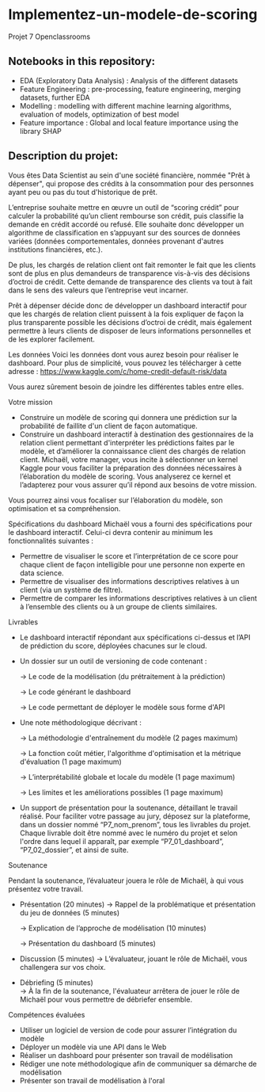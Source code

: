 # Implementez-un-modele-de-scoring
Projet 7 Openclassrooms

Notebooks in this repository:
-----------------------------
* EDA (Exploratory Data Analysis) : Analysis of the different datasets
* Feature Engineering : pre-processing, feature engineering, merging datasets, further EDA
* Modelling : modelling with different machine learning algorithms, evaluation of models, optimization of best model
* Feature importance : Global and local feature importance using the library SHAP


Description du projet:
----------------------

Vous êtes Data Scientist au sein d'une société financière, nommée "Prêt à dépenser",  qui propose des crédits à la consommation pour des personnes ayant peu ou pas du tout d'historique de prêt.

L’entreprise souhaite mettre en œuvre un outil de “scoring crédit” pour calculer la probabilité qu’un client rembourse son crédit, puis classifie la demande en crédit accordé ou refusé. Elle souhaite donc développer un algorithme de classification en s’appuyant sur des sources de données variées (données comportementales, données provenant d'autres institutions financières, etc.).

De plus, les chargés de relation client ont fait remonter le fait que les clients sont de plus en plus demandeurs de transparence vis-à-vis des décisions d’octroi de crédit. Cette demande de transparence des clients va tout à fait dans le sens des valeurs que l’entreprise veut incarner.

Prêt à dépenser décide donc de développer un dashboard interactif pour que les chargés de relation client puissent à la fois expliquer de façon la plus transparente possible les décisions d’octroi de crédit, mais également permettre à leurs clients de disposer de leurs informations personnelles et de les explorer facilement. 

Les données
Voici les données dont vous aurez besoin pour réaliser le dashboard. Pour plus de simplicité, vous pouvez les télécharger à cette adresse : https://www.kaggle.com/c/home-credit-default-risk/data

Vous aurez sûrement besoin de joindre les différentes tables entre elles.

Votre mission
- Construire un modèle de scoring qui donnera une prédiction sur la probabilité de faillite d'un client de façon automatique.
- Construire un dashboard interactif à destination des gestionnaires de la relation client permettant d'interpréter les prédictions faites par le modèle, et d’améliorer la connaissance client des chargés de relation client.
Michaël, votre manager, vous incite à sélectionner un kernel Kaggle pour vous faciliter la préparation des données nécessaires à l’élaboration du modèle de scoring. Vous analyserez ce kernel et l’adapterez pour vous assurer qu’il répond aux besoins de votre mission.

Vous pourrez ainsi vous focaliser sur l’élaboration du modèle, son optimisation et sa compréhension.

Spécifications du dashboard
Michaël vous a fourni des spécifications pour le dashboard interactif. Celui-ci devra contenir au minimum les fonctionnalités suivantes :
- Permettre de visualiser le score et l’interprétation de ce score pour chaque client de façon intelligible pour une personne non experte en data science.
- Permettre de visualiser des informations descriptives relatives à un client (via un système de filtre).
- Permettre de comparer les informations descriptives relatives à un client à l’ensemble des clients ou à un groupe de clients similaires.

Livrables 
- Le dashboard interactif répondant aux spécifications ci-dessus et l’API de prédiction du score, déployées chacunes sur le cloud.
- Un dossier sur un outil de versioning de code contenant :

    -> Le code de la modélisation (du prétraitement à la prédiction)  
    
    -> Le code générant le dashboard  
    
    -> Le code permettant de déployer le modèle sous forme d'API  
    
    
- Une note méthodologique décrivant :

    -> La méthodologie d'entraînement du modèle (2 pages maximum)  
    
    -> La fonction coût métier, l'algorithme d'optimisation et la métrique d'évaluation (1 page maximum)  
    
    -> L’interprétabilité globale et locale du modèle (1 page maximum)   
    
    -> Les limites et les améliorations possibles (1 page maximum)  
    
- Un support de présentation pour la soutenance, détaillant le travail réalisé.
Pour faciliter votre passage au jury, déposez sur la plateforme, dans un dossier nommé “P7_nom_prenom”, tous les livrables du projet. Chaque livrable doit être nommé avec le numéro du projet et selon l'ordre dans lequel il apparaît, par exemple “P7_01_dashboard”, “P7_02_dossier”, et ainsi de suite.

Soutenance  

Pendant la soutenance, l’évaluateur jouera le rôle de Michaël, à qui vous présentez votre travail. 
- Présentation (20 minutes) 
    -> Rappel de la problématique et présentation du jeu de données (5 minutes)  
    
    -> Explication de l’approche de modélisation (10 minutes)  
    
    -> Présentation du dashboard (5 minutes)    
    

- Discussion (5 minutes)
    -> L’évaluateur, jouant le rôle de Michaël, vous challengera sur vos choix.  

- Débriefing (5 minutes)  
    -> À la fin de la soutenance, l'évaluateur arrêtera de jouer le rôle de Michaël pour vous permettre de débriefer ensemble. 

Compétences évaluées
- Utiliser un logiciel de version de code pour assurer l’intégration du modèle
- Déployer un modèle via une API dans le Web
- Réaliser un dashboard pour présenter son travail de modélisation
- Rédiger une note méthodologique afin de communiquer sa démarche de modélisation
- Présenter son travail de modélisation à l'oral
